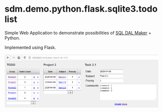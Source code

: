 # sdm.demo.python.flask.sqlite3.todolist
Simple Web Application to demonstrate possibilities of [SQL DAL Maker](https://github.com/panedrone/sqldalmaker) + Python.

Implemented using Flask.

![demo-python-flask.png](demo-python-flask.png)
